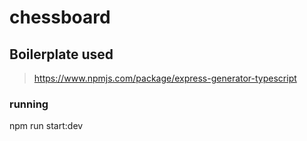 # chessboard

## Boilerplate used

> https://www.npmjs.com/package/express-generator-typescript

### running

npm run start:dev
